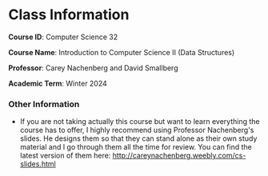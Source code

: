 # Class Information
**Course ID**: Computer Science 32

**Course Name**: Introduction to Computer Science II (Data Structures)

**Professor**: Carey Nachenberg and David Smallberg

**Academic Term**: Winter 2024

### Other Information
- If you are not taking actually this course but want to learn everything the course has to offer, I highly recommend using Professor Nachenberg's slides. He designs them so that they can stand alone as their own study material and I go through them all the time for review. You can find the latest version of them here: http://careynachenberg.weebly.com/cs-slides.html


